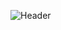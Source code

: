 
![Header](https://capsule-render.vercel.app/api?type=Venom&color=timeGradient&height=200&animation=fadeIn&section=header&text=AxolotlDevLand&fontSize=70)

